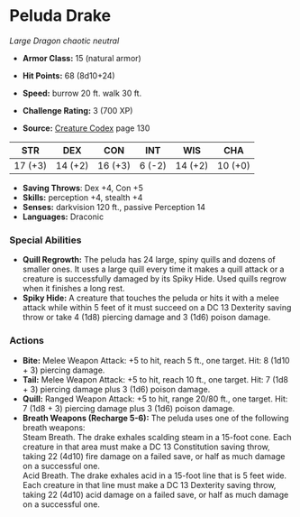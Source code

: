 # Peluda Drake

*Large* *Dragon* *chaotic neutral*

- **Armor Class:** 15 (natural armor)
- **Hit Points:** 68 (8d10+24)
- **Speed:** burrow 20 ft. walk 30 ft.

- **Challenge Rating:** 3 (700 XP)
- **Source:** [Creature Codex](https://koboldpress.com/kpstore/product/creature-codex-for-5th-edition-dnd) page 130

| STR | DEX | CON | INT | WIS | CHA |
| --- | --- | --- | --- | --- | --- |
| 17 (+3) | 14 (+2) | 16 (+3) | 6 (-2) | 14 (+2) | 10 (+0) |

- **Saving Throws**: Dex +4, Con +5
- **Skills:** perception +4, stealth +4
- **Senses:** darkvision 120 ft., passive Perception 14
- **Languages:** Draconic

### Special Abilities

- **Quill Regrowth:** The peluda has 24 large, spiny quills and dozens of smaller ones. It uses a large quill every time it makes a quill attack or a creature is successfully damaged by its Spiky Hide. Used quills regrow when it finishes a long rest.
- **Spiky Hide:** A creature that touches the peluda or hits it with a melee attack while within 5 feet of it must succeed on a DC 13 Dexterity saving throw or take 4 (1d8) piercing damage and 3 (1d6) poison damage.

### Actions

- **Bite:** Melee Weapon Attack: +5 to hit, reach 5 ft., one target. Hit: 8 (1d10 + 3) piercing damage.
- **Tail:** Melee Weapon Attack: +5 to hit, reach 10 ft., one target. Hit: 7 (1d8 + 3) piercing damage plus 3 (1d6) poison damage.
- **Quill:** Ranged Weapon Attack: +5 to hit, range 20/80 ft., one target. Hit: 7 (1d8 + 3) piercing damage plus 3 (1d6) poison damage.
- **Breath Weapons (Recharge 5-6):** The peluda uses one of the following breath weapons:<br>Steam Breath. The drake exhales scalding steam in a 15-foot cone. Each creature in that area must make a DC 13 Constitution saving throw, taking 22 (4d10) fire damage on a failed save, or half as much damage on a successful one.<br>Acid Breath. The drake exhales acid in a 15-foot line that is 5 feet wide. Each creature in that line must make a DC 13 Dexterity saving throw, taking 22 (4d10) acid damage on a failed save, or half as much damage on a successful one.


